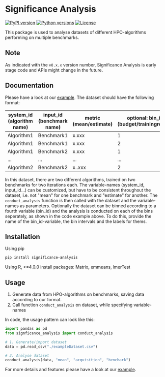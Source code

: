 # Significance Analysis

[![PyPI version](https://img.shields.io/pypi/v/significance-analysis?color=informational)](https://pypi.org/project/significance-analysis/)
[![Python versions](https://img.shields.io/pypi/pyversions/significance-analysis)](https://pypi.org/project/significance-analysis/)
[![License](https://img.shields.io/pypi/l/significance-analysis?color=informational)](LICENSE)

This package is used to analyse datasets of different HPO-algorithms performing on multiple benchmarks.

## Note

As indicated with the `v0.x.x` version number, Significance Analysis is early stage code and APIs might change in the future.

## Documentation

Please have a look at our [example](sign_analysis_example/example_analysis.py).
The dataset should have the following format:

| system_id<br>(algorithm name) | input_id<br>(benchmark name) | metric<br>(mean/estimate) | optional: bin_id<br>(budget/traininground) |
| ----------------------------- | ---------------------------- | ------------------------- | ------------------------------------------ |
| Algorithm1                    | Benchmark1                   | x.xxx                     | 1                                          |
| Algorithm1                    | Benchmark1                   | x.xxx                     | 2                                          |
| Algorithm1                    | Benchmark2                   | x.xxx                     | 1                                          |
| ...                           | ...                          | ...                       | ...                                        |
| Algorithm2                    | Benchmark2                   | x..xxx                    | 2                                          |

In this dataset, there are two different algorithms, trained on two benchmarks for two iterations each. The variable-names (system_id, input_id...) can be customized, but have to be consistent throughout the dataset, i.e. not "mean" for one benchmark and "estimate" for another. The `conduct_analysis` function is then called with the dataset and the variable-names as parameters.
Optionally the dataset can be binned according to a fourth variable (bin_id) and the analysis is conducted on each of the bins seperately, as shown in the code example above. To do this, provide the name of the bin_id-variable, the bin intervals and the labels for thems.

## Installation

Using pip

```bash
pip install significance-analysis
```

Using R, >=4.0.0
install packages: Matrix, emmeans, lmerTest

## Usage

1. Generate data from HPO-algorithms on benchmarks, saving data according to our format.
1. Call function `conduct_analysis` on dataset, while specifying variable-names

In code, the usage pattern can look like this:

```python
import pandas as pd
from signficance_analysis import conduct_analysis

# 1. Generate/import dataset
data = pd.read_csv("./exampleDataset.csv")

# 2. Analyse dataset
conduct_analysis(data, "mean", "acquisition", "benchark")
```

For more details and features please have a look at our [example](sign_analysis_example/example_analysis.py).
